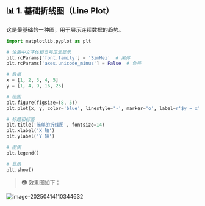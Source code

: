 ## 📊 1. 基础折线图（Line Plot）

这是最基础的一种图，用于展示连续数据的趋势。

```python
import matplotlib.pyplot as plt

# 设置中文字体和负号正常显示
plt.rcParams['font.family'] = 'SimHei'  # 黑体
plt.rcParams['axes.unicode_minus'] = False  # 负号

# 数据
x = [1, 2, 3, 4, 5]
y = [1, 4, 9, 16, 25]

# 绘图
plt.figure(figsize=(8, 5))
plt.plot(x, y, color='blue', linestyle='-', marker='o', label=r'$y = x^2$')  # 使用 LaTeX 表达式显示上标

# 标题和标签
plt.title('简单的折线图', fontsize=14)
plt.xlabel('X 轴')
plt.ylabel('Y 轴')

# 图例
plt.legend()

# 显示
plt.show()

```

> 📷 效果图如下：

![image-20250414110344632](http://img.marizonce.com//20250414110344924.png)

